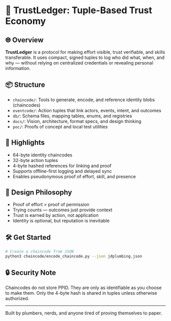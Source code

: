 # 🧾 TrustLedger: Tuple-Based Trust Economy

## 🌐 Overview
**TrustLedger** is a protocol for making effort visible, trust verifiable, and skills transferable. It uses compact, signed tuples to log who did what, when, and why — without relying on centralized credentials or revealing personal information.

## 📦 Structure

- `chaincode/`: Tools to generate, encode, and reference identity blobs (chaincodes)
- `eventcode/`: Action tuples that link actors, events, intent, and outcomes
- `db/`: Schema files, mapping tables, enums, and registries
- `docs/`: Vision, architecture, format specs, and design thinking
- `poc/`: Proofs of concept and local test utilities

## 📌 Highlights

- 64-byte identity chaincodes
- 32-byte action tuples
- 4-byte hashed references for linking and proof
- Supports offline-first logging and delayed sync
- Enables pseudonymous proof of effort, skill, and presence

## 🧠 Design Philosophy

- Proof of effort > proof of permission
- Trying counts — outcomes just provide context
- Trust is earned by action, not application
- Identity is optional, but reputation is inevitable

## 🛠️ Get Started

```bash
# Create a chaincode from JSON
python3 chaincode/encode_chaincode.py --json jdplumbing.json
```

## 🔒 Security Note

Chaincodes do not store PPID. They are only as identifiable as you choose to make them. Only the 4-byte hash is shared in tuples unless otherwise authorized.

---

Built by plumbers, nerds, and anyone tired of proving themselves to paper.
